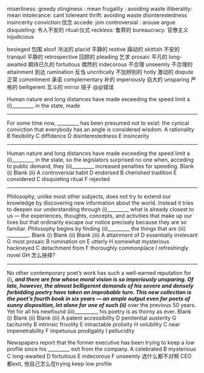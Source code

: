 miserliness:  greedy
stinginess : mean
frugality :   avoiding waste
illiberality: mean
intolerance: cant tolereant
thrift:  avoiding waste
disinterestedness 
insincerity 
conviction:信念
accede: join
controversial : arouse argue
disquieting: 令人不安的
ritual:仪式
reckless: 鲁莽的
bureaucracy: 官僚主义
injudicious

besieged 包围
aloof 冷淡的
placid 平静的
restive 躁动的
skittish 不安的
tranquil 平静的
retrospective 回顾的
pleading 乞求
prosaic 平凡的
long-awaited 期待已久的
fortuitous 偶然的
indecorous 不合理
unseemly 不合理的
attainment 到达
rumination 反刍
uncritically 不加辨别的
hotly 激动的
dispute 正常
commitment 承诺
complementary 补的
imperiously 自大的
unsparing 严格的
belligerent 互斗的
mirror 镜子 @@错误

Human nature and long distances have made exceeding the speed limit a (i)_________ in the state, made 

______

For some time now, _________ has been presumed not to exist: the cynical conviction that everybody has an angle is considered wisdom.
A rationality
B flexibility
C diffidence
D disinterestedness
E insincerity

----

Human nature and long distances have made exceeding the speed limit a
(i)_________ in the state, so the legislators surprised no one when, acceding to
public demand, they (ii)_________ increased penalties for speeding.
Blank (i) 										Blank (ii)
A controversial habit			D endorsed
B cherished tradition 			E considered
C disquieting ritual			F rejected

---------



Philosophy, unlike most other subjects, does not try to extend our knowledge by
discovering new information about the world. Instead it tries to deepen our
understanding through (i)_________ what is already closest to us — the
experiences, thoughts, concepts, and activities that make up our lives but that
ordinarily escape our notice precisely because they are so familiar. Philosophy
begins by finding (ii)_________ the things that are (iii) _________.
Blank (i) 			Blank (ii) 					Blank (iii)
A attainment of		D essentially irrelevant		G most prosaic
B rumination on		E utterly					H somewhat mysterious hackneyed
C detachment from	F thoroughly commonplace			I refreshingly novel
GH 怎么抉择? 

----

No other contemporary poet’s work has such a well-earned reputation for
(i)_________, and there are few whose moral vision is so imperiously unsparing.
Of late, however, the almost belligerent demands of his severe and densely
forbidding poetry have taken an improbable turn. This new collection is the
poet’s fourth book in six years — an ample output even for poets of sunny
disposition, let alone for one of such (ii)_________ over the previous 50 years.
Yet for all his newfound (iii)_________, his poetry is as thorny as ever.
Blank (i) Blank (ii) Blank (iii)
A patent accessibility	D penitential austerity	G taciturnity 
B intrinsic frivolity	E intractable prolixity		H volubility
C near impenetrability	F impetuous prodigality		I pellucidity



Newspapers report that the former executive has been trying to keep a low
profile since his _________ exit from the company.
A celebrated
B mysterious
C long-awaited
D fortuitous
 E indecorous
F unseemly
选什么都不对啊  CEO 都exit, 他自己怎么在trying keep low profile